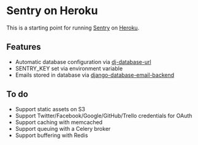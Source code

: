 # Sentry on Heroku

This is a starting point for running
[Sentry](https://github.com/getsentry/sentry "Sentry") on
[Heroku](https://www.heroku.com/ "Heroku").

## Features

* Automatic database configuration via
  [dj-database-url](https://github.com/kennethreitz/dj-database-url "dj-database-url")
* SENTRY_KEY set via environment variable
* Emails stored in database via
  [django-database-email-backend](https://github.com/stefanfoulis/django-database-email-backend "django-database-email-backend")

## To do

* Support static assets on S3
* Support Twitter/Facebook/Google/GitHub/Trello credentials for OAuth
* Support caching with memcached
* Support queuing with a Celery broker
* Support buffering with Redis
